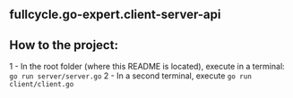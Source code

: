 ## fullcycle.go-expert.client-server-api
## How to the project:
  1 - In the root folder (where this README is located), execute in a terminal: `go run server/server.go`
  2 - In a second terminal, execute `go run client/client.go`